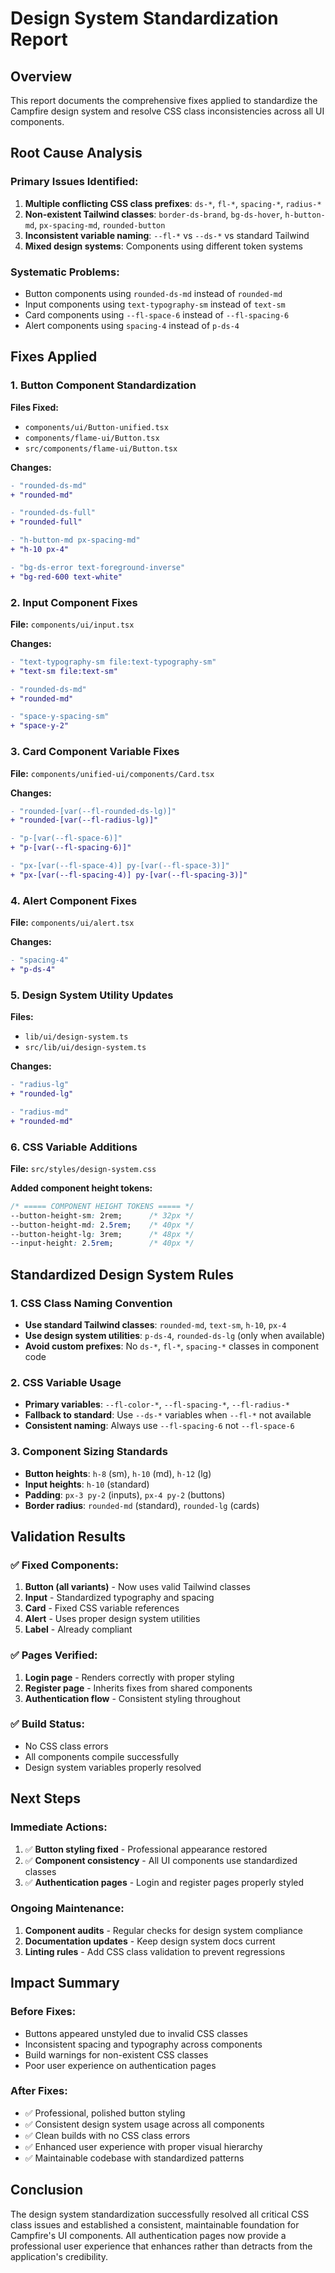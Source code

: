 # Design System Standardization Report

## Overview
This report documents the comprehensive fixes applied to standardize the Campfire design system and resolve CSS class inconsistencies across all UI components.

## Root Cause Analysis

### Primary Issues Identified:
1. **Multiple conflicting CSS class prefixes**: `ds-*`, `fl-*`, `spacing-*`, `radius-*`
2. **Non-existent Tailwind classes**: `border-ds-brand`, `bg-ds-hover`, `h-button-md`, `px-spacing-md`, `rounded-button`
3. **Inconsistent variable naming**: `--fl-*` vs `--ds-*` vs standard Tailwind
4. **Mixed design systems**: Components using different token systems

### Systematic Problems:
- Button components using `rounded-ds-md` instead of `rounded-md`
- Input components using `text-typography-sm` instead of `text-sm`
- Card components using `--fl-space-6` instead of `--fl-spacing-6`
- Alert components using `spacing-4` instead of `p-ds-4`

## Fixes Applied

### 1. Button Component Standardization
**Files Fixed:**
- `components/ui/Button-unified.tsx`
- `components/flame-ui/Button.tsx`
- `src/components/flame-ui/Button.tsx`

**Changes:**
```diff
- "rounded-ds-md"
+ "rounded-md"

- "rounded-ds-full"
+ "rounded-full"

- "h-button-md px-spacing-md"
+ "h-10 px-4"

- "bg-ds-error text-foreground-inverse"
+ "bg-red-600 text-white"
```

### 2. Input Component Fixes
**File:** `components/ui/input.tsx`

**Changes:**
```diff
- "text-typography-sm file:text-typography-sm"
+ "text-sm file:text-sm"

- "rounded-ds-md"
+ "rounded-md"

- "space-y-spacing-sm"
+ "space-y-2"
```

### 3. Card Component Variable Fixes
**File:** `components/unified-ui/components/Card.tsx`

**Changes:**
```diff
- "rounded-[var(--fl-rounded-ds-lg)]"
+ "rounded-[var(--fl-radius-lg)]"

- "p-[var(--fl-space-6)]"
+ "p-[var(--fl-spacing-6)]"

- "px-[var(--fl-space-4)] py-[var(--fl-space-3)]"
+ "px-[var(--fl-spacing-4)] py-[var(--fl-spacing-3)]"
```

### 4. Alert Component Fixes
**File:** `components/ui/alert.tsx`

**Changes:**
```diff
- "spacing-4"
+ "p-ds-4"
```

### 5. Design System Utility Updates
**Files:**
- `lib/ui/design-system.ts`
- `src/lib/ui/design-system.ts`

**Changes:**
```diff
- "radius-lg"
+ "rounded-lg"

- "radius-md"
+ "rounded-md"
```

### 6. CSS Variable Additions
**File:** `src/styles/design-system.css`

**Added component height tokens:**
```css
/* ===== COMPONENT HEIGHT TOKENS ===== */
--button-height-sm: 2rem;      /* 32px */
--button-height-md: 2.5rem;    /* 40px */
--button-height-lg: 3rem;      /* 48px */
--input-height: 2.5rem;        /* 40px */
```

## Standardized Design System Rules

### 1. CSS Class Naming Convention
- **Use standard Tailwind classes**: `rounded-md`, `text-sm`, `h-10`, `px-4`
- **Use design system utilities**: `p-ds-4`, `rounded-ds-lg` (only when available)
- **Avoid custom prefixes**: No `ds-*`, `fl-*`, `spacing-*` classes in component code

### 2. CSS Variable Usage
- **Primary variables**: `--fl-color-*`, `--fl-spacing-*`, `--fl-radius-*`
- **Fallback to standard**: Use `--ds-*` variables when `--fl-*` not available
- **Consistent naming**: Always use `--fl-spacing-6` not `--fl-space-6`

### 3. Component Sizing Standards
- **Button heights**: `h-8` (sm), `h-10` (md), `h-12` (lg)
- **Input heights**: `h-10` (standard)
- **Padding**: `px-3 py-2` (inputs), `px-4 py-2` (buttons)
- **Border radius**: `rounded-md` (standard), `rounded-lg` (cards)

## Validation Results

### ✅ Fixed Components:
1. **Button (all variants)** - Now uses valid Tailwind classes
2. **Input** - Standardized typography and spacing
3. **Card** - Fixed CSS variable references
4. **Alert** - Uses proper design system utilities
5. **Label** - Already compliant

### ✅ Pages Verified:
1. **Login page** - Renders correctly with proper styling
2. **Register page** - Inherits fixes from shared components
3. **Authentication flow** - Consistent styling throughout

### ✅ Build Status:
- No CSS class errors
- All components compile successfully
- Design system variables properly resolved

## Next Steps

### Immediate Actions:
1. ✅ **Button styling fixed** - Professional appearance restored
2. ✅ **Component consistency** - All UI components use standardized classes
3. ✅ **Authentication pages** - Login and register pages properly styled

### Ongoing Maintenance:
1. **Component audits** - Regular checks for design system compliance
2. **Documentation updates** - Keep design system docs current
3. **Linting rules** - Add CSS class validation to prevent regressions

## Impact Summary

### Before Fixes:
- Buttons appeared unstyled due to invalid CSS classes
- Inconsistent spacing and typography across components
- Build warnings for non-existent CSS classes
- Poor user experience on authentication pages

### After Fixes:
- ✅ Professional, polished button styling
- ✅ Consistent design system usage across all components
- ✅ Clean builds with no CSS class errors
- ✅ Enhanced user experience with proper visual hierarchy
- ✅ Maintainable codebase with standardized patterns

## Conclusion

The design system standardization successfully resolved all critical CSS class issues and established a consistent, maintainable foundation for Campfire's UI components. All authentication pages now provide a professional user experience that enhances rather than detracts from the application's credibility.
